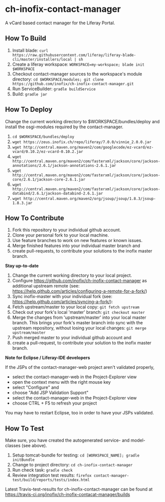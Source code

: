 # ch-inofix-contact-manager
A vCard based contact manager for the Liferay Portal.


## How To Build
1. Install blade: `curl https://raw.githubusercontent.com/liferay/liferay-blade-cli/master/installers/local | sh`
1. Create a liferay workspace: `WORKSPACE=my-workspace; blade init $WORKSPACE`
1. Checkout contact-manager sources to the workspace's module directory: `cd $WORKSPACE/modules; git clone https://github.com/inofix/ch-inofix-contact-manager.git`
1. Run ServiceBuilder: `gradle buildService`
1. Build: `gradle jar`

## How To Deploy
Change the current working directory to $WORKSPACE/bundles/deploy and install the osgi-modules required by the contact-manager.
1. `cd $WORKSPACE/bundles/deploy`
1. `wget https://zeus.inofix.ch/repo/liferay/7.0.0/vinnie_2.0.0.jar`
1. `wget http://central.maven.org/maven2/com/googlecode/ez-vcard/ez-vcard/0.10.2/ez-vcard-0.10.2.jar`
1. `wget http://central.maven.org/maven2/com/fasterxml/jackson/core/jackson-annotations/2.6.1/jackson-annotations-2.6.1.jar`
1. `wget http://central.maven.org/maven2/com/fasterxml/jackson/core/jackson-core/2.6.1/jackson-core-2.6.1.jar`
1. `wget http://central.maven.org/maven2/com/fasterxml/jackson/core/jackson-databind/2.6.1/jackson-databind-2.6.1.jar`
1. `wget http://central.maven.org/maven2/org/jsoup/jsoup/1.8.3/jsoup-1.8.3.jar`

## How To Contribute
1. Fork this repository to your individual github account.
1. Clone your personal fork to your local machine.
1. Use feature branches to work on new features or known issues.
1. Merge finished features into your individual master branch and 
1. create pull-requests, to contribute your solutions to the inofix master branch.

**Stay up-to-date**

1. Change the current working directory to your local project.
1. Configure https://github.com/inofix/ch-inofix-contact-manager as additional upstream remote (see: https://help.github.com/articles/configuring-a-remote-for-a-fork/)
1. Sync inofix-master with your individual fork (see: https://help.github.com/articles/syncing-a-fork/): 
1. Fetch upstream/master to your local copy: `git fetch upstream` 
1. Check out your fork's local 'master' branch: `git checkout master`
1. Merge the changes from 'upstream/master' into your local master branch. This brings your fork's master branch into sync with the upstream repository, without losing your local changes: `git merge upstream/master`
1. Push merged master to your individual github account and 
1. create a pull-request, to contribute your solution to the inofix master branch.

**Note for Eclipse / Liferay-IDE developers**

If the JSPs of the contact-manager-web project aren't validated properly, 

- select the contact-manager-web in the Project-Explorer view
- open the context menu with the right mouse key
- select "Configure" and
- choose "Add JSP Validation Support"
- select the contact-manager-web in the Project-Explorer view
- choose CTRL + F5 to refresh your project

You may have to restart Eclipse, too in order to have your JSPs validated.

## How To Test

Make sure, you have created the autogenerated service- and model-classes (see above).

1. Setup tomcat-bundle for testing: `cd [WORKSPACE_NAME]; gradle initBundle`
1. Change to project directory: `cd ch-inofix-contact-manager`
1. Run check task: `gradle check`
1. Review integration test results: `firefox contact-manager-test/build/reports/tests/index.html`

Latest Travis-test-results for ch-inofix-contact-manager can be found at https://travis-ci.org/inofix/ch-inofix-contacat-manager/builds
